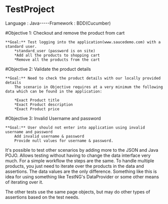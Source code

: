 # TestProject

Language : Java-----Framework : BDD(Cucumber)

#Objective 1: Checkout and remove the product from cart

    **Goal:** Test logging into the application(www.saucedemo.com) with a standard user.
        *standard_user (password is on site)
        *Add all the products to shopping cart
        *Remove all the products from the cart


#Objective 2: Validate the product details

    **Goal:** Need to check the product details with our locally provided details
        The scenario in Objective requires at a very minimum the following data which can be found in the application:

        *Exact Product title
        *Exact Product description
        *Exact Product price


#Objective 3: Invalid Username and password

    **Goal:** User should not enter into application using invalid username and password
        Add invalid username & password
        Provide null values for username & password.


It's possible to test other scenarios by adding more to the JSON and Java POJO. Allows testing without having to change the data interface very much.
For a simple workflow the steps are the same. To handle multiple products, you just need to iterate over the products in the data and assertions. The data values are the only difference. Something like this is idea for using something like TestNG's DataProvider or some other means of iterating over it.

The other tests use the same page objects, but may do other types of assertions based on the test needs.
